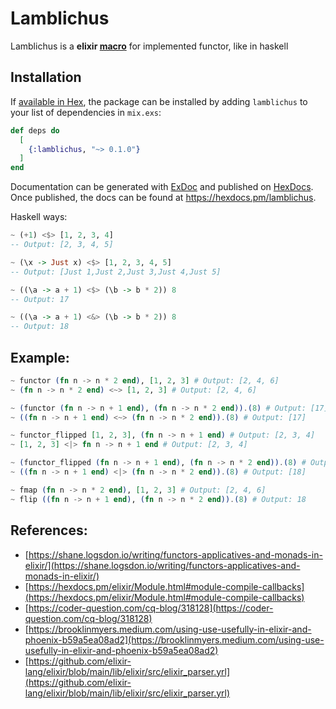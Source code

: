 # Lamblichus

Lamblichus is a **elixir [macro](https://elixir-lang.org/getting-started/meta/macros.html)** for implemented functor, like in haskell

## Installation

If [available in Hex](https://hex.pm/docs/publish), the package can be installed
by adding `lamblichus` to your list of dependencies in `mix.exs`:

```elixir
def deps do
  [
    {:lamblichus, "~> 0.1.0"}
  ]
end
```

Documentation can be generated with [ExDoc](https://github.com/elixir-lang/ex_doc)
and published on [HexDocs](https://hexdocs.pm). Once published, the docs can
be found at <https://hexdocs.pm/lamblichus>.


Haskell ways:
```hs
~ (+1) <$> [1, 2, 3, 4]
-- Output: [2, 3, 4, 5]

~ (\x -> Just x) <$> [1, 2, 3, 4, 5]
-- Output: [Just 1,Just 2,Just 3,Just 4,Just 5]

~ ((\a -> a + 1) <$> (\b -> b * 2)) 8
-- Output: 17

~ ((\a -> a + 1) <&> (\b -> b * 2)) 8
-- Output: 18
```

## Example: 

```ex
~ functor (fn n -> n * 2 end), [1, 2, 3] # Output: [2, 4, 6]
~ (fn n -> n * 2 end) <~> [1, 2, 3] # Output: [2, 4, 6]

~ (functor (fn n -> n + 1 end), (fn n -> n * 2 end)).(8) # Output: [17]
~ ((fn n -> n + 1 end) <~> (fn n -> n * 2 end)).(8) # Output: [17]

~ functor_flipped [1, 2, 3], (fn n -> n + 1 end) # Output: [2, 3, 4]
~ [1, 2, 3] <|> fn n -> n + 1 end # Output: [2, 3, 4]

~ (functor_flipped (fn n -> n + 1 end), (fn n -> n * 2 end)).(8) # Output: [18]
~ ((fn n -> n + 1 end) <|> (fn n -> n * 2 end)).(8) # Output: [18]

~ fmap (fn n -> n * 2 end), [1, 2, 3] # Output: [2, 4, 6]
~ flip ((fn n -> n + 1 end), (fn n -> n * 2 end)).(8) # Output: 18
```

## References:
- [https://shane.logsdon.io/writing/functors-applicatives-and-monads-in-elixir/](https://shane.logsdon.io/writing/functors-applicatives-and-monads-in-elixir/)
- [https://hexdocs.pm/elixir/Module.html#module-compile-callbacks](https://hexdocs.pm/elixir/Module.html#module-compile-callbacks)
- [https://coder-question.com/cq-blog/318128](https://coder-question.com/cq-blog/318128)
- [https://brooklinmyers.medium.com/using-use-usefully-in-elixir-and-phoenix-b59a5ea08ad2](https://brooklinmyers.medium.com/using-use-usefully-in-elixir-and-phoenix-b59a5ea08ad2)
- [https://github.com/elixir-lang/elixir/blob/main/lib/elixir/src/elixir_parser.yrl](https://github.com/elixir-lang/elixir/blob/main/lib/elixir/src/elixir_parser.yrl)